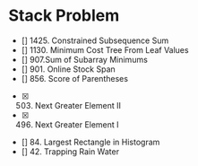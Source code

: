 # Stack Problem 
- [] 1425. Constrained Subsequence Sum
- [] 1130. Minimum Cost Tree From Leaf Values
- [] 907.Sum of Subarray Minimums
- [] 901. Online Stock Span
- [] 856. Score of Parentheses
- [x] 503. Next Greater Element II
- [x] 496. Next Greater Element I
- [] 84. Largest Rectangle in Histogram
- [] 42. Trapping Rain Water